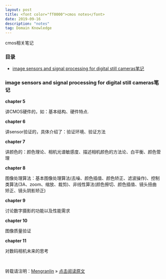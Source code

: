 ```yaml
---
layout: post
title: <font color="ff0000">cmos notes</font>
date: 2019-09-16
description: "notes"
tag: Domain Knowledge
---
```


cmos相关笔记

### 目录

* [image sensors and signal processing for digital still cameras笔记](#isspdsc)

### <a name="isspdsc"></a>image sensors and signal processing for digital still cameras笔记

__chapter 5__

讲CMOS硬件的，如：基本结构、硬件特点.

__chapter 6__

讲sensor验证的，具体介绍了：验证环境、验证方法

__chapter 7__

讲颜色的：颜色理论、相机光谱敏感度、描述相机颜色的方法论、白平衡、颜色管理

__chapter 8__

图像处理算法：基本图像处理算法(去噪、颜色插值、颜色矫正、滤波操作)、控制类算法(3A、zoom、缩放、裁剪)、非线性算法(颜色擦切、颜色插值、镜头扭曲矫正、镜头阴影矫正)

__chapter 9__

讨论数字摄影的功能以及性能需求

__chapter 10__

图像质量验证

__chapter 11__

对数码相机未来的思考

<br>

转载请注明：[Mengranlin](https://lmrshare.github.io) » [点击阅读原文](https://lmrshare.github.io/2015/09/iOS9_Note/) 
